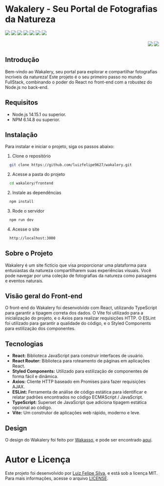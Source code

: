 # Wakalery - Seu Portal de Fotografias da Natureza

<div display="flex">
  <img src="https://img.shields.io/static/v1?label=react&message=18.2.0&color=61DAFB&style=for-the-badge&logo=react"/>
  <img src="https://img.shields.io/static/v1?label=react-router-dom&message=6.21.3&color=CA4245&style=for-the-badge"/>
  <img src="https://img.shields.io/static/v1?label=styled-components&message=6.1.8&color=DB7093&style=for-the-badge"/>
  <img src="https://img.shields.io/static/v1?label=axios&message=1.6.7&color=blue&style=for-the-badge"/>
  <img src="https://img.shields.io/static/v1?label=eslint&message=8.55.0&color=4B32C3&style=for-the-badge"/>
  <img src="https://img.shields.io/static/v1?label=typescript&message=5.2.2&color=3178C6&style=for-the-badge"/>
  <img src="https://img.shields.io/static/v1?label=vite&message=5.0.8&color=FFA500&style=for-the-badge"/>
</div>

<br>

<div align="right">
  <img src="https://img.shields.io/static/v1?label=Author&message=Luiz%20Felipe%20Silva&color=blue&style=for-the-badge"/>
  <img src="https://img.shields.io/static/v1?label=License&message=MIT&color=blueviolet&style=for-the-badge"/>
</div>

## Introdução

Bem-vindo ao Wakalery, seu portal para explorar e compartilhar fotografias incríveis da natureza! Este projeto é o seu primeiro passo no mundo FullStack, combinando o poder do React no front-end com a robustez do Node.js no back-end.

## Requisitos

- Node.js 14.15.1 ou superior.
- NPM 6.14.8 ou superior.

## Instalação

Para instalar e iniciar o projeto, siga os passos abaixo:

1. Clone o repositório

```bash
  git clone https://github.com/luizfelipe9627/wakalery.git
```

2. Acesse a pasta do projeto

```bash
  cd wakalery/frontend
```

2. Instale as dependências

```bash
  npm install
```

3. Rode o servidor

```bash
  npm run dev
```

4. Acesse o site

```bash
  http://localhost:3000
```

## Sobre o Projeto

Wakalery é um site fictício que visa proporcionar uma plataforma para entusiastas da natureza compartilharem suas experiências visuais. Você pode navegar por uma coleção de fotografias da natureza como paisagens e eventos naturais.

## Visão geral do Front-end

O front-end do Wakalery foi desenvolvido com React, utilizando TypeScript para garantir a tipagem correta dos dados. O Vite foi utilizado para a inicialização do projeto, e o Axios para realizar requisições HTTP. O ESLint foi utilizado para garantir a qualidade do código, e o Styled Components para estilização dos componentes.

## Tecnologias

- **React:** Biblioteca JavaScript para construir interfaces de usuário.
- **React Router:** Biblioteca para roteamento de páginas em aplicações React.
- **Styled Components:** Utilizado para estilização de componentes de forma fácil e dinâmica.
- **Axios:** Cliente HTTP baseado em Promises para fazer requisições AJAX.
- **ESLint:** Ferramenta de análise de código estática para identificar e relatar padrões encontrados no código ECMAScript / JavaScript.
- **TypeScript:** Superset de JavaScript que adiciona tipagem estática opcional ao código.
- **Vite:** Um construtor de aplicações web rápido, moderno e leve.

## Design

O design do Wakalery foi feito por [Wakasso](https://www.figma.com/@wakasso), e pode ser encontrado [aqui](https://www.figma.com/community/file/1185746292158267475).

# Autor e Licença

Este projeto foi desenvolvido por [Luiz Felipe Silva](https://github.com/luizfelipe9627), e está sob a licença MIT. Para mais informações, acesse o arquivo [LICENSE](./LICENSE).